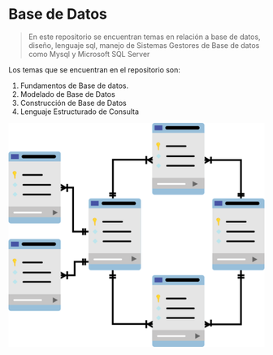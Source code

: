 # Base de Datos 

> En este repositorio se encuentran temas en relación a base de datos, diseño, lenguaje sql, manejo de Sistemas Gestores de Base de datos como Mysql y Microsoft SQL Server

Los temas que se encuentran en el repositorio son:

1. Fundamentos de Base de datos.
2. Modelado de Base de Datos
3. Construcción de Base de Datos
4. Lenguaje Estructurado de Consulta

![Logo Base de Datos](./img/que-es-una-base-de-datos.png)